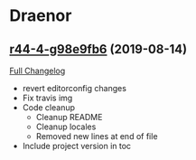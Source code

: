 # <DBM> Draenor

## [r44-4-g98e9fb6](https://github.com/DeadlyBossMods/DBM-WoD/tree/98e9fb6f1025e07be80cea6a1a93bd34c39facc2) (2019-08-14)
[Full Changelog](https://github.com/DeadlyBossMods/DBM-WoD/compare/r44...98e9fb6f1025e07be80cea6a1a93bd34c39facc2)

- revert editorconfig changes  
- Fix travis img  
- Code cleanup  
    * Cleanup README  
    * Cleanup locales  
    * Removed new lines at end of file  
- Include project version in toc  
